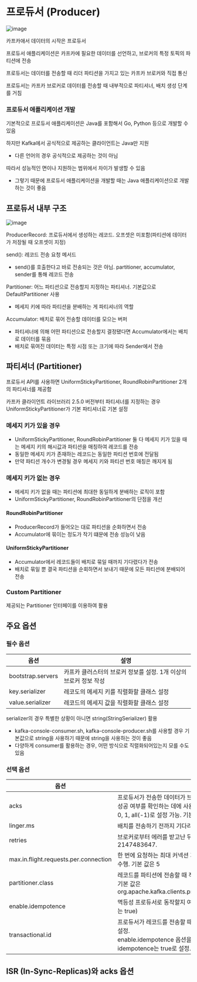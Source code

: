 # 프로듀서 (Producer)

![image](https://github.com/ruthetum/study/assets/59307414/726ed680-6715-48e2-b9d2-b5cbd4700532)

카프카애서 데이터의 시작은 프로듀서

프로듀서 애플리케이션은 카프카에 필요한 데이터를 선언하고, 브로커의 특정 토픽의 파티션에 전송

프로듀서는 데이터를 전송할 때 리더 파티션을 가지고 있는 카프카 브로커와 직접 통신

프로듀서는 카프카 브로커로 데이터를 전송할 때 내부적으로 파티셔너, 배치 생성 단계를 거침

### 프로듀서 애플리케이션 개발
기본적으로 프로듀서 애플리케이션은 Java를 포함해서 Go, Python 등으로 개발할 수 있음

하지만 Kafka에서 공식적으로 제공하는 클라이언트는 Java만 지원
- 다른 언어의 경우 공식적으로 제공하는 것이 아님

따라서 성능적인 면이나 지원하는 범위에서 차이가 발생할 수 있음
- 그렇기 때문에 프로듀서 애플리케이션을 개발할 때는 Java 애플리케이션으로 개발하는 것이 좋음

## 프로듀서 내부 구조
![image](https://github.com/ruthetum/study/assets/59307414/b68d6a50-af7b-40e5-b9d3-64368cfbcb86)

ProducerRecord: 프로듀서에서 생성하는 레코드. 오프셋은 미포함(파티션에 데이터가 저장될 때 오프셋이 지정)

send(): 레코드 전송 요청 메서드
- send()를 호출한다고 바로 전송되는 것은 아님. partitioner, accumulator, sender를 통해 레코드 전송

Partitioner: 어느 파티션으로 전송할지 지정하는 파티셔너. 기본값으로 DefaultPartitioner 사용
- 메세지 키에 따라 파티션을 분배하는 게 파티셔너의 역할

Accumulator: 배치로 묶어 전송할 데이터를 모으는 버퍼
- 파티셔너에 의해 어떤 파티션으로 전송할지 결정됐다면 Accumulator에서는 배치로 데이터를 묶음
- 배치로 묶여진 데이터는 특정 시점 또는 크기에 따라 Sender에서 전송

## 파티셔너 (Partitioner)
프로듀서 API를 사용하면 UniformStickyPartitioner, RoundRobinPartitioner 2개의 파티셔너를 제공함

카프카 클라이언트 라이브러리 2.5.0 버전부터 파티셔너를 지정하는 경우 UniformStickyPartitioner가 기본 파티셔너로 기본 설정

### 메세지 키가 있을 경우
- UniformStickyPartitioner, RoundRobinPartitioner 둘 다 메세지 키가 있을 때는 메세지 키의 해시값과 파티션을 매칭하여 레코드를 전송
- 동일한 메세지 키가 존재하는 레코드는 동일한 파티션 번호에 전달됨
- 만약 파티션 개수가 변경될 경우 메세지 키와 파티션 번호 매칭은 깨지게 됨

### 메세지 키가 없는 경우
- 메세지 키가 없을 때는 파티션에 최대한 동일하게 분배하는 로직이 포함
- UniformStickyPartitioner, RoundRobinPartitioner의 단점을 개선

#### RoundRobinPartitioner
- ProducerRecord가 들어오는 대로 파티션을 순화하면서 전송
- Accumulator에 묶이는 정도가 작기 떄문에 전송 성능이 낮음

#### UniformStickyPartitioner
- Accumulator에서 레코드들이 배치로 묶일 때까지 기다렸다가 전송
- 배치로 묶일 뿐 결국 파티션을 순회하면서 보내기 때문에 모든 파티션에 분배되어 전송

### Custom Partitioner
제공되는 Partitioner 인터페이를 이용하여 활용

## 주요 옵션
### 필수 옵션
| 옵션 | 설명                                    |
| --- |---------------------------------------|
| bootstrap.servers | 카프카 클러스터의 브로커 정보를 설정. 1개 이상의 브로커 정보 작성 |
| key.serializer | 레코도의 메세지 키를 직렬화할 클래스 설정               |
| value.serializer | 레코드의 메세지 값을 직렬화할 클래스 설정             |

serializer의 경우 특별한 상황이 아니면 string(StringSerializer) 활용
- kafka-console-consumer.sh, kafka-console-producer.sh를 사용할 경우 기본값으로 string을 사용하기 때문에 string을 사용하는 것이 좋음
- 다양하게 consumer를 활용하는 경우, 어떤 방식으로 직렬화되어있는지 모를 수도 있음

### 선택 옵션
| 옵션 | 설명                                                                                                                     |
| --- |------------------------------------------------------------------------------------------------------------------------|
| acks | 프로듀서가 전송한 데이터가 브로커들에 정상적으로 저장되었는지 전송 성공 여부를 확인하는 데에 사용하는 옵션.<br/>0, 1, all(-1)로 설정 가능. 기본 값은 1                         |
| linger.ms | 배치를 전송하기 전까지 기다리는 최소 시간. 기본 값은 0.                                                                                      |
| retries | 브로커로부터 에러를 받고난 뒤 재전송을 시도하는 횟수. 기본 값은 2147483647.                                                                       |
| max.in.flight.requests.per.connection | 한 번에 요청하는 최대 커넥션 개수. 설정된 값만큼 동시에 전달 요청을 수행. 기본 값은 5                                                                    |
| partitioner.class | 레코드를 파티션에 전송할 때 적용하는 파티셔너 클래스를 설정.<br/>기본 값은 org.apache.kafka.clients.producer.internals.DefaultPartitioner.           |
| enable.idempotence | 멱등성 프로듀서로 동작할지 여부를 설정. 기본 값은 false. (3.x.x부터는 true)                                                                    |
| transactional.id | 프로듀서가 레코드를 전송할 때 레코드를 트랜잭션 단위로 묶을지 여부 설정.<br/>enable.idempotence 옵션을 true로 설정하면 자동으로 idempotence는 true로 설정. 기본 값은 null |

## ISR (In-Sync-Replicas)와 acks 옵션
